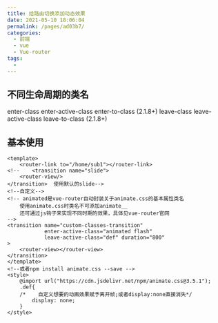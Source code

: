 ```yaml
---
title: 给路由切换添加动态效果
date: 2021-05-10 18:06:04
permalink: /pages/ad03b7/
categories:
  - 前端
  - vue
  - Vue-router
tags:
  - 
---
```

## 不同生命周期的类名
enter-class
enter-active-class
enter-to-class (2.1.8+)
leave-class
leave-active-class
leave-to-class (2.1.8+)

## 基本使用
```vue
<template>
    <router-link to="/home/sub1"></router-link>
<!--    <transition name="slide">
    <router-view/>
</transition>  使用默认的slide-->
<!--自定义-->
<!-- animated是vue-router自动封装关于animate.css的基本属性类名 
    使用animate.css时类名不可添加animate__
    还可通过js钩子来实现不同时期的效果，具体见vue-router官网
-->
<transition name="custom-classes-transition"
            enter-active-class="animated flash"
            leave-active-class="def" duration="800"
>
    <router-view></router-view>
</transition>
</template>
<!--或者npm install animate.css --save -->
<style>
    @import url("https://cdn.jsdelivr.net/npm/animate.css@3.5.1");
    .def{
    /*    自定义想要的动画效果赋予离开帧;或者display:none直接消失*/
        display: none;  
    }
</style>
```